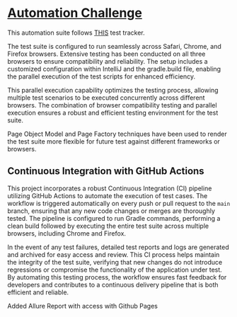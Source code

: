 # <u> Automation Challenge </u>

This automation suite follows [THIS](https://docs.google.com/spreadsheets/d/1xfVrCSVfsmKX8-mgEvxGOfKtDdXz4gK5cTZg8T5Ipso/edit#gid=0) test tracker.

The test suite is configured to run seamlessly across Safari, Chrome, and Firefox browsers. Extensive testing has been conducted on all three browsers to ensure compatibility and reliability. The setup includes a customized configuration within IntelliJ and the gradle.build file, enabling the parallel execution of the test scripts for enhanced efficiency.

This parallel execution capability optimizes the testing process, allowing multiple test scenarios to be executed concurrently across different browsers. The combination of browser compatibility testing and parallel execution ensures a robust and efficient testing environment for the test suite.

Page Object Model and Page Factory techniques have been used to render the test suite more flexible for future test against different frameworks or browsers.

## Continuous Integration with GitHub Actions

This project incorporates a robust Continuous Integration (CI) pipeline utilizing GitHub Actions to automate the execution of test cases. The workflow is triggered automatically on every push or pull request to the `main` branch, ensuring that any new code changes or merges are thoroughly tested. The pipeline is configured to run Gradle commands, performing a clean build followed by executing the entire test suite across multiple browsers, including Chrome and Firefox.

In the event of any test failures, detailed test reports and logs are generated and archived for easy access and review. This CI process helps maintain the integrity of the test suite, verifying that new changes do not introduce regressions or compromise the functionality of the application under test. By automating this testing process, the workflow ensures fast feedback for developers and contributes to a continuous delivery pipeline that is both efficient and reliable.


Added Allure Report with access with Github Pages
